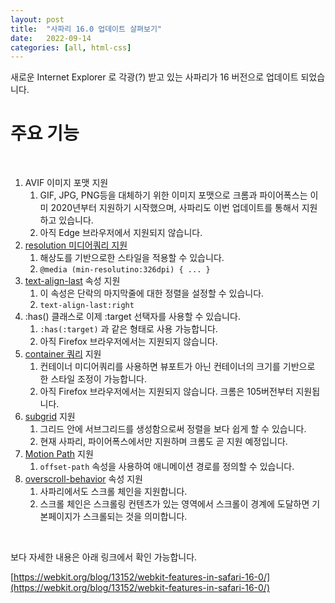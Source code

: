 ```yaml
---
layout: post
title:  "사파리 16.0 업데이트 살펴보기"
date:   2022-09-14
categories: [all, html-css]
---
```


새로운 Internet Explorer 로 각광(?) 받고 있는 사파리가 16 버전으로 업데이트 되었습니다.
<br>

# 주요 기능
<br>

1. AVIF 이미지 포맷 지원
    1. GIF, JPG, PNG등을 대체하기 위한 이미지 포맷으로 크롬과 파이어폭스는 이미 2020년부터 지원하기 시작했으며, 사파리도 이번 업데이트를 통해서 지원하고 있습니다.
    2. 아직 Edge 브라우저에서 지원되지 않습니다.
2. [resolution 미디어쿼리 지원](https://www.w3.org/TR/mediaqueries-4/#mf-display-quality)
    1. 해상도를 기반으로한 스타일을 적용할 수 있습니다.
    2. `@media (min-resolutino:326dpi) { ... }`
3. [text-align-last](https://developer.mozilla.org/en-US/docs/Web/CSS/text-align-last) 속성 지원
    1. 이 속성은 단락의 마지막줄에 대한 정렬을 설정할 수 있습니다.
    2. `text-align-last:right`
4. :has() 클래스로 이제 :target 선택자를 사용할 수 있습니다.
    1. `:has(:target)` 과 같은 형태로 사용 가능합니다.
    2. 아직 Firefox 브라우저에서는 지원되지 않습니다.
5. [container 쿼리](https://developer.mozilla.org/en-US/docs/Web/CSS/CSS_Container_Queries) 지원
    1. 컨테이너 미디어쿼리를 사용하면 뷰포트가 아닌 컨테이너의 크기를 기반으로 한 스타일 조정이 가능합니다.
    2. 아직 Firefox 브라우저에서는 지원되지 않습니다. 크롬은 105버전부터 지원됩니다.
6. [subgrid](https://developer.mozilla.org/en-US/docs/Web/CSS/CSS_Grid_Layout/Subgrid) 지원
    1. 그리드 안에 서브그리드를 생성함으로써 정렬을 보다 쉽게 할 수 있습니다.
    2. 현재 사파리, 파이어폭스에서만 지원하며 크롬도 곧 지원 예정입니다.
7. [Motion Path](https://developer.mozilla.org/en-US/docs/Web/CSS/CSS_Motion_Path) 지원
    1. `offset-path` 속성을 사용하여 애니메이션 경로를 정의할 수 있습니다.
8. [overscroll-behavior](https://developer.mozilla.org/en-US/docs/Web/CSS/overscroll-behavior) 속성 지원
    1. 사파리에서도 스크롤 체인을 지원합니다.
    2. 스크롤 체인은 스크롤링 컨텐츠가 있는 영역에서 스크롤이 경계에 도달하면 기본페이지가 스크롤되는 것을 의미합니다.
<br>

보다 자세한 내용은 아래 링크에서 확인 가능합니다.

[https://webkit.org/blog/13152/webkit-features-in-safari-16-0/](https://webkit.org/blog/13152/webkit-features-in-safari-16-0/)